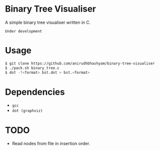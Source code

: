 # Binary Tree Visualiser

A simple binary tree visualiser written in C.

`Under development`

# Usage
```sh
$ git clone https://github.com/anirudhbhashyam/binary-tree-visualiser
$ ./pack.sh binary_tree.c
$ dot -T<format> bst.dot > bst.<format>
```

# Dependencies
- `gcc`
- `dot (graphviz)`

# TODO 
- Read nodes from file in insertion order.